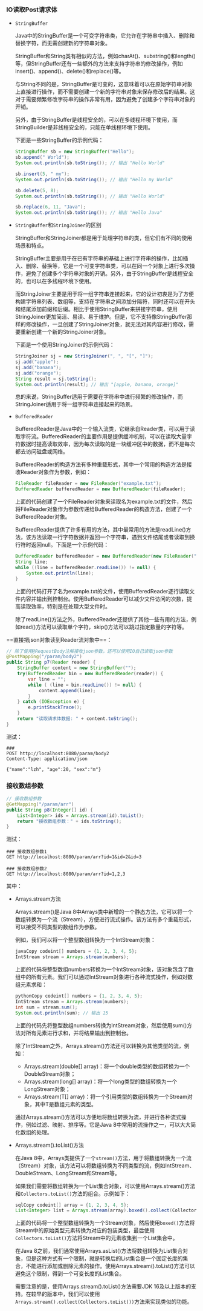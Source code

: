 ### IO读取Post请求体

- `StringBuffer`

  Java中的StringBuffer是一个可变字符串类，它允许在字符串中插入、删除和替换字符，而无需创建新的字符串对象。

  StringBuffer和String类有相似的方法，例如charAt()、substring()和length()等，但StringBuffer还有一些额外的方法来支持字符串的修改操作，例如insert()、append()、delete()和replace()等。

  与String不同的是，StringBuffer是可变的，这意味着可以在原始字符串对象上直接进行操作，而不需要创建一个新的字符串对象来保存修改后的结果。这对于需要频繁修改字符串的操作非常有用，因为避免了创建多个字符串对象的开销。

  另外，由于StringBuffer是线程安全的，可以在多线程环境下使用，而StringBuilder是非线程安全的，只能在单线程环境下使用。

  下面是一些StringBuffer的示例代码：

  ```java
  StringBuffer sb = new StringBuffer("Hello");
  sb.append(" World");
  System.out.println(sb.toString()); // 输出 "Hello World"
  
  sb.insert(5, " my");
  System.out.println(sb.toString()); // 输出 "Hello my World"
  
  sb.delete(5, 8);
  System.out.println(sb.toString()); // 输出 "Hello World"
  
  sb.replace(6, 11, "Java");
  System.out.println(sb.toString()); // 输出 "Hello Java"
  ```

- `StringBuffer`和`StringJoiner`的区别

  StringBuffer和StringJoiner都是用于处理字符串的类，但它们有不同的使用场景和特点。

  StringBuffer主要是用于在已有字符串的基础上进行字符串的操作，比如插入、删除、替换等，它是一个可变字符串类，可以在同一个对象上进行多次操作，避免了创建多个字符串对象的开销。另外，由于StringBuffer是线程安全的，也可以在多线程环境下使用。

  而StringJoiner主要是用于将一组字符串连接起来，它的设计初衷是为了方便构建字符串列表、数组等，支持在字符串之间添加分隔符，同时还可以在开头和结尾添加前缀和后缀。相比于使用StringBuffer来拼接字符串，使用StringJoiner更加简洁、易读、易于维护。但是，它不支持像StringBuffer那样的修改操作，一旦创建了StringJoiner对象，就无法对其内容进行修改，需要重新创建一个新的StringJoiner对象。

  下面是一个使用StringJoiner的示例代码：

  ```java
  StringJoiner sj = new StringJoiner(", ", "[", "]");
  sj.add("apple");
  sj.add("banana");
  sj.add("orange");
  String result = sj.toString();
  System.out.println(result); // 输出 "[apple, banana, orange]"
  ```

  总的来说，StringBuffer适用于需要在字符串中进行频繁的修改操作，而StringJoiner适用于将一组字符串连接起来的场景。

- `BufferedReader`

  BufferedReader是Java中的一个输入流类，它继承自Reader类，可以用于读取字符流。BufferedReader的主要作用是提供缓冲机制，可以在读取大量字符数据时提高读取效率，因为每次读取的是一块缓冲区中的数据，而不是每次都去访问磁盘或网络。

  BufferedReader的构造方法有多种重载形式，其中一个常用的构造方法是接收Reader对象作为参数，例如：

  ```java
  FileReader fileReader = new FileReader("example.txt");
  BufferedReader bufferedReader = new BufferedReader(fileReader);
  ```

  上面的代码创建了一个FileReader对象来读取名为example.txt的文件，然后将FileReader对象作为参数传递给BufferedReader的构造方法，创建了一个BufferedReader对象。

  BufferedReader提供了许多有用的方法，其中最常用的方法是readLine()方法，该方法读取一行字符数据并返回一个字符串，遇到文件结尾或者读取到换行符时返回null。下面是一个示例代码：

  ```java
  BufferedReader bufferedReader = new BufferedReader(new FileReader("example.txt"));
  String line;
  while ((line = bufferedReader.readLine()) != null) {
      System.out.println(line);
  }
  ```

  上面的代码打开了名为example.txt的文件，使用BufferedReader逐行读取文件内容并输出到控制台。使用BufferedReader可以减少文件访问的次数，提高读取效率，特别是在处理大型文件时。

  除了readLine()方法之外，BufferedReader还提供了其他一些有用的方法，例如read()方法可以读取单个字符，skip()方法可以跳过指定数量的字符等。

==直接把json对象读到Reader流对象中==：

```java
// 除了使用@RequestBody注解接收json参数，还可以使用IO自己读取json参数
@PostMapping("/param/body2")
public String p7(Reader reader) {
    StringBuffer content = new StringBuffer("");
    try(BufferedReader bin = new BufferedReader(reader)) {
        var line = "";
        while ( (line = bin.readLine()) != null) {
            content.append(line);
        }
    } catch (IOException e) {
        e.printStackTrace();
    }
    return "读取请求体数据: " + content.toString();
}
```

测试：

```http
###
POST http://localhost:8080/param/body2
Content-Type: application/json

{"name":"lzh", "age":20, "sex":"m"}

```

### 接收数组参数

```java
// 接收数组参数
@GetMapping("/param/arr")
public String p8(Integer[] id) {
    List<Integer> ids = Arrays.stream(id).toList();
    return "接收数组参数：" + ids.toString();
}
```

测试：

```http
### 接收数组参数1
GET http://localhost:8080/param/arr?id=1&id=2&id=3

### 接收数组参数2
GET http://localhost:8080/param/arr?id=1,2,3
```

其中：

- Arrays.stream方法

  Arrays.stream()是Java 8中Arrays类中新增的一个静态方法，它可以将一个数组转换为一个流（Stream），方便进行流式操作。该方法有多个重载形式，可以接受不同类型的数组作为参数。

  例如，我们可以将一个整型数组转换为一个IntStream对象：

  ```java
  javaCopy codeint[] numbers = {1, 2, 3, 4, 5};
  IntStream stream = Arrays.stream(numbers);
  ```

  上面的代码将整型数组numbers转换为一个IntStream对象，该对象包含了数组中的所有元素。我们可以通过IntStream对象进行各种流式操作，例如对数组元素求和：

  ```java
  pythonCopy codeint[] numbers = {1, 2, 3, 4, 5};
  IntStream stream = Arrays.stream(numbers);
  int sum = stream.sum();
  System.out.println(sum); // 输出 15
  ```

  上面的代码先将整型数组numbers转换为IntStream对象，然后使用sum()方法对所有元素进行求和，并将结果输出到控制台。

  除了IntStream之外，Arrays.stream()方法还可以转换为其他类型的流，例如：

  - Arrays.stream(double[] array)：将一个double类型的数组转换为一个DoubleStream对象；
  - Arrays.stream(long[] array)：将一个long类型的数组转换为一个LongStream对象；
  - Arrays.stream(T[] array)：将一个引用类型的数组转换为一个Stream<T>对象，其中T是数组元素的类型。

  通过Arrays.stream()方法可以方便地将数组转换为流，并进行各种流式操作，例如过滤、映射、排序等。它是Java 8中常用的流操作之一，可以大大简化数组的处理。

- Arrays.stream().toList()方法

  在Java 8中，Arrays类提供了一个`stream()`方法，用于将数组转换为一个流（Stream）对象，该方法可以将数组转换为不同类型的流，例如IntStream、DoubleStream、LongStream和Stream<T>等。

  如果我们需要将数组转换为一个List集合对象，可以使用Arrays.stream()方法和`Collectors.toList()`方法的组合。示例如下：

  ```java
  sqlCopy codeint[] array = {1, 2, 3, 4, 5};
  List<Integer> list = Arrays.stream(array).boxed().collect(Collectors.toList());
  ```

  上面的代码将一个整型数组转换为一个Stream对象，然后使用`boxed()`方法将Stream中的原始类型元素转换为对应的包装类型，最后使用`Collectors.toList()`方法将Stream中的元素收集到一个List集合中。

  在Java 8之前，我们通常使用Arrays.asList()方法将数组转换为List集合对象，但是这种方式有一个限制，就是转换后的List集合是一个固定长度的集合，不能进行添加或删除元素的操作。使用Arrays.stream().toList()方法可以避免这个限制，得到一个可变长度的List集合。

  需要注意的是，使用Arrays.stream().toList()方法需要JDK 16及以上版本的支持。在较早的版本中，我们可以使用`Arrays.stream().collect(Collectors.toList())`方法来实现类似的功能。

